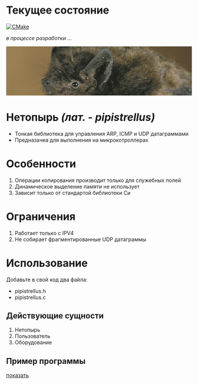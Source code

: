 
# Текущее состояние

[![CMake](https://github.com/xrombik/pipistrellus/actions/workflows/cmake.yml/badge.svg)](https://github.com/xrombik/pipistrellus/actions/workflows/cmake.yml)

*в процессе разработки ...*

![Open for everyone](pipistrellus.jpeg)

# Нетопырь *(лат. - pipistrellus)*

 - Тонкая библиотека для управления ARP, ICMP и UDP датаграммами
 - Предназачеа для выполнения на микрокотроллерах

# Особенности

1. Операции копирования производит только для служебных полей
2. Динамическое выделение памяти не использует
3. Зависит только от стандартой библиотеки Си

# Ограничения

1. Работает только с IPV4
2. Не собирает фрагментированные UDP датаграммы

# Использование

Добавьте в свой код два файла: 
 - pipistrellus.h
 - pipistrellus.с

## Действующие сущности

1. Нетопырь
2. Пользователь
3. Оборудование

## Пример программы

[показать](main.c)
